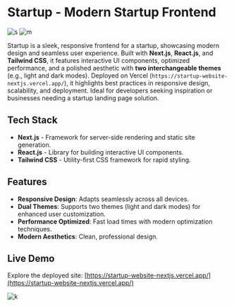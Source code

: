 # Startup - Modern Startup Frontend

![s](https://github.com/user-attachments/assets/0cc6a396-98d1-4d49-b769-4ddf25a67b68)
![m](https://github.com/user-attachments/assets/a01e56d1-c4c6-4ac4-b099-1060b5fdb51f)

Startup is a sleek, responsive frontend for a startup, showcasing modern design and seamless user experience. Built with **Next.js**, **React.js**, and **Tailwind CSS**, it features interactive UI components, optimized performance, and a polished aesthetic with **two interchangeable themes** (e.g., light and dark modes). Deployed on Vercel (`https://startup-website-nextjs.vercel.app/`), it highlights best practices in responsive design, scalability, and deployment. Ideal for developers seeking inspiration or businesses needing a startup landing page solution.

## Tech Stack

- **Next.js** - Framework for server-side rendering and static site generation. 
- **React.js** - Library for building interactive UI components.  
- **Tailwind CSS** - Utility-first CSS framework for rapid styling.  

## Features

- **Responsive Design**: Adapts seamlessly across all devices.  
- **Dual Themes**: Supports two themes (light and dark modes) for enhanced user customization.  
- **Performance Optimized**: Fast load times with modern optimization techniques.  
- **Modern Aesthetics**: Clean, professional design.

## Live Demo

Explore the deployed site: [https://startup-website-nextjs.vercel.app/](https://startup-website-nextjs.vercel.app/)

![k](https://github.com/user-attachments/assets/cf78a453-6a7e-45b6-af86-c977d0c90b15)
